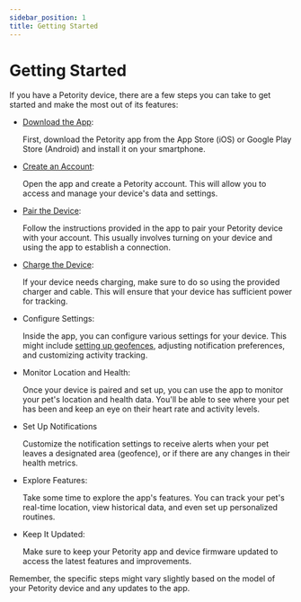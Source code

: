 ```yaml
---
sidebar_position: 1
title: Getting Started
---
```


# Getting Started

If you have a Petority device, there are a few steps you can take to get started and make the most out of its features:

+ [Download the App](/docs/petority/getapp):

    First, download the Petority app from the App Store (iOS) or Google Play Store (Android) and install it on your smartphone.

+ [Create an Account](/docs/petority/accounts/signing-up):

    Open the app and create a Petority account. This will allow you to access and manage your device's data and settings.

+ [Pair the Device](/docs/petority/features/devices/Device%20Pairing):

    Follow the instructions provided in the app to pair your Petority device with your account. This usually involves turning on your device and using the app to establish a connection.

+ [Charge the Device](/docs/devices/battery-charging/doc1):

    If your device needs charging, make sure to do so using the provided charger and cable. This will ensure that your device has sufficient power for tracking.

+ Configure Settings:

    Inside the app, you can configure various settings for your device. This might include [setting up geofences](/docs/petority/features/devices/Fence), adjusting notification preferences, and customizing activity tracking.

+ Monitor Location and Health:

    Once your device is paired and set up, you can use the app to monitor your pet's location and health data. You'll be able to see where your pet has been and keep an eye on their heart rate and activity levels.

+ Set Up Notifications

    Customize the notification settings to receive alerts when your pet leaves a designated area (geofence), or if there are any changes in their health metrics.

+ Explore Features:

    Take some time to explore the app's features. You can track your pet's real-time location, view historical data, and even set up personalized routines.

+ Keep It Updated:

    Make sure to keep your Petority app and device firmware updated to access the latest features and improvements.

Remember, the specific steps might vary slightly based on the model of your Petority device and any updates to the app.
